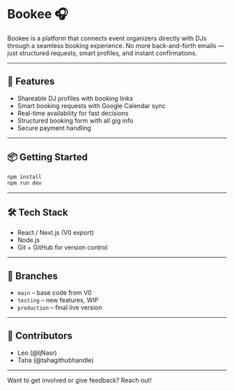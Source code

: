 # Bookee 🎧

Bookee is a platform that connects event organizers directly with DJs through a seamless booking experience. No more back-and-forth emails — just structured requests, smart profiles, and instant confirmations.

---

## 🚀 Features

- Shareable DJ profiles with booking links  
- Smart booking requests with Google Calendar sync  
- Real-time availability for fast decisions  
- Structured booking form with all gig info  
- Secure payment handling

---

## 📦 Getting Started

```bash
npm install
npm run dev
```

---

## 🛠 Tech Stack

- React / Next.js (V0 export)  
- Node.js  
- Git + GitHub for version control

---

## 📂 Branches

- `main` – base code from V0  
- `testing` – new features, WIP  
- `production` – final live version

---

## 👥 Contributors

- Leo (@ljNasr)  
- Taha (@tahagithubhandle)

---

Want to get involved or give feedback? Reach out!